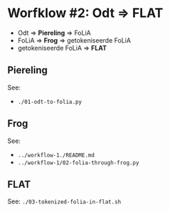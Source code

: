# Worfklow #2: Odt => FLAT

- Odt => **Piereling** => FoLiA
- FoLiA => **Frog** => getokeniseerde FoLiA
- getokeniseerde FoLiA => **FLAT**

## Piereling
See: 
- `./01-odt-to-folia.py`

## Frog
See: 
- `../workflow-1./README.md`
- `../workflow-1/02-folia-through-frog.py`

## FLAT
See: `./03-tokenized-folia-in-flat.sh`
